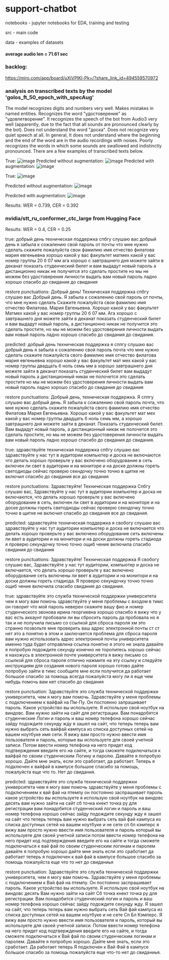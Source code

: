 # support-chatbot

notebooks - jupyter notebooks for EDA, training and testing

src - main code

data - examples of datasets
#### average audio len = 71.61 sec

### backlog:
https://miro.com/app/board/uXjVPlKl-Pk=/?share_link_id=494559570972

### analysis on transcribed texts by the model 'golos_ft_50_epoch_with_specAug'
The model recognizes digits and numbers very well. Makes mistakes in named entities. Recognizes the word "удостоверение" as "удовлетворение". It recognizes the speech of the bot from Audio3 very well (apparently, due to the fact that all sounds are pronounced clearly by the bot). Does not understand the word "доска". Does not recognize very quiet speech at all. In general, It does not understand where the beginning and the end of the word are in the audio recordings with noises. Poorly recognizes the words in which some sounds are swallowed and indistinctly pronounced. There are a few examples of transcribed texts below.

True: 
![image](https://user-images.githubusercontent.com/113451350/228051151-e923aed7-2490-47f0-be9a-8ddf32db8f1d.png)
Predicted without augmentation: 
![image](https://user-images.githubusercontent.com/113451350/228051316-448b1f5d-c44f-47ca-83f0-7488fe1c8808.png)
Predicted with augmentation:
![image](https://user-images.githubusercontent.com/113451350/228052469-646e0a6f-9f47-4498-8d65-2cf0e36d53ce.png)

True: 
![image](https://user-images.githubusercontent.com/113451350/228053209-544ae0d7-aae3-47cd-a7e5-dd2e39d963d9.png)

Predicted without augmentation:
![image](https://user-images.githubusercontent.com/113451350/228053422-d50694fb-60a7-4fe1-a814-d6c99653e926.png)

Predicted with augmentation: 
![image](https://user-images.githubusercontent.com/113451350/228054195-be3e7988-de0c-4bfb-828f-d5328efd8a0e.png)

Results: WER = 0.739, CER = 0.392 

### nvidia/stt_ru_conformer_ctc_large from Hugging Face
Results: WER = 0.4, CER = 0.25

true: добрый день техническая поддержка спбгу слушаю вас добрый день я забыла к сожалению свой пароль от почты что мне нужно сделать скажите пожалуйста свои фамилию имя отчество филатова мария евгеньевна хорошо какой у вас факультет матмех какой у вас номер группы 20 б 07 мм ага хорошо с завтрашнего дня можете зайти в деканат показать студенческий билет и вам выдадут новый пароль а дистанционно никак не получится это сделать простите но мы не можем без удостоверения личности выдать вам новый пароль ладно хорошо спасибо до свидания до свидания

restore punctuations: Добрый день! Техническая поддержка спбгу слушаю вас Добрый день. Я забыла к сожалению свой пароль от почты, что мне нужно сделать Скажите пожалуйста свои фамилию имя отчество Филатова. Мария Евгеньевна. Хорошо какой у вас факультет Матмех какой у вас номер группы 20 б 07 мм. Ага хорошо с завтрашнего дня можете зайти в деканат показать студенческий билет и вам выдадут новый пароль, а дистанционно никак не получится это сделать простите, но мы не можем без удостоверения личности выдать вам новый пароль ладно хорошо спасибо до свидания до свидания.

predicted: добрый день техническая поддержка я сппгу слушаю вас добрый день я забыла к сожалению свой пароль почта что мне нужно сделать скажите пожалуйста свого фамилию имя отчество филатова мария евгеньевна хорошо какой у вас факультет мат мех какой у вас номер группы двадцать б ноль семь мм а хорошо завтрашнего дня можете зайти в деканат показать студенческий билет вам выдадут новый пароль а дистанционный никак не полочется это сделать простите но мы не можем без удостоверения личности выдать вам новый пароль ладно хорошо спасибо до свидания до свидания

restore punctuations: Добрый день, техническая поддержка. Я сппгу слушаю вас добрый день. Я забыла к сожалению свой пароль почта, что мне нужно сделать скажите пожалуйста свого фамилию имя отчество Филатова Мария Евгеньевна. Хорошо какой у вас факультет мат мех какой у вас номер группы двадцать б ноль семь мм, а хорошо завтрашнего дня можете зайти в деканат. Показать студенческий билет. Вам выдадут новый пароль, а дистанционный никак не полочется это сделать простите, но мы не можем без удостоверения личности выдать вам новый пароль ладно хорошо спасибо до свидания до свидания.

true: здравствуйте техническая поддержка спбгу слушаю вас здравствуйте у нас тут в аудитории компьютер и доска не включаются что делать хорошо проверьте у вас включено оборудование в сеть включен ли свет в аудитории и на мониторе и на доске должны гореть светодиоды сейчас проверю секндочку точно точно в щитке не включил спасибо до свидания все до свидания

restore punctuations: Здравствуйте! Техническая поддержка Спбгу слушаю вас, Здравствуйте у нас тут в аудитории компьютер и доска не включаются, что делать хорошо проверьте у вас включено оборудование в сеть, включен ли свет в аудитории и на мониторе и на доске должны гореть светодиоды сейчас проверю секндочку точно точно в щитке не включил спасибо до свидания все до свидания.

predicted: здравствуйте техническая поддержка я свобогу слушаю вас здравствуйте у нас тут аудитории компьютер и доска не включается что делать хорошо проверьте у вас включено оборудование сеть включены ли ввет в аудитории и на монитори и на доски должны гореть стадиода я проверю секундочку точно точно ощиб чение включила спасибо свидания до свидания

restore punctuations: Здравствуйте! Техническая поддержка Я свобогу слушаю вас, Здравствуйте у нас тут аудитории, компьютер и доска не включается, что делать хорошо проверьте у вас включено оборудование сеть включены ли ввет в аудитории и на монитори и на доски должны гореть стадиода. Я проверю секундочку точно точно ощиб чение включила спасибо свидания до свидания.

true: здравствуйте это служба технической поддержки университета чем я могу вам помочь здравствуйте у меня проблемы с входом в тимс он говорит что мой пароль неверен скажите вашу фио и номер студенческого звонова ирина георгиевна  хорошо спасибо я вижу что у вас есть аккаунт пробовали ли вы сбросить пароль да пробовала но я так и не получила письмо со ссылкой для сброса пароля хм это странно позвольте мне проверить ваш адрес электронной почты ст ст   нет это    а понятно в этом и заключается проблема для сброса пароля вам нужно использовать адрес электронной почты университета именно туда будет отправлена ссылка понятно я этого не знала давайте я попробую подождите секунду конечно не торопитесь хорошо сейчас я нахожусь в электронной почте университета я вижу письмо со ссылкой для сброса пароля отлично нажмите на эту ссылку и следуйте инструкциям для создания нового пароля хорошо готово дайте попробую зайти в тимс сообщите мне если получится да работает большое спасибо за помощь всегда пожалуйста могу ли я еще чем нибудь помочь вам нет спасибо до свидания

restore punctuation: Здравствуйте это служба технической поддержки университета, чем я могу вам помочь. Здравствуйте у меня проблемы с подключением к вайфай на Пм-Пу. Он постоянно запрашивает пароль. Какое устройство вы используете. Я использую свой ноутбук на виндовс. Вам нужно зайти на сайт для регистрации. Вам понадобятся студенческие Логин и пароль и ваш номер телефона хорошо сейчас зайду подождите секунду жду я зашел на сайт, что теперь теперь вам нужно выбрать сеть вайфай кампуса из списка доступных сетей на вашем ноутбуке имя сети. Я вижу вам просто нужно ввести имя пользователя и пароль, которые вы используете для своей учетной записи. Потом ввести номер телефона на него придет код подтверждения введите его на сайте, и тогда сможете подключаться к вайфай по своим студенческим Логину и паролю. Давайте я попробую хорошо. Дайте мне знать, если это сработает, да работает. Теперь я подключен к вайфай в кампусе большое спасибо за помощь, пожалуйста еще что то. Нет до свидания.

predicted: здравствуйте это служба технической поддержки университета чем я могу вам помочь здравствуйте у меня проблемы с подключением к вай фай на птемпу он постоянно заспрашивает пароль какое устройство вы используете я использую свой ноутбук на виндовс десять вам нужно зайти на сайт сб точка кнект точка ру для регистрации вам понадобится студенческий логин и пароль и ваш номер телефона хорошо сейчас зайду подождите секунду жду я зашел на сайт что теперь теперь вам нужно выбрать сеть вай фай кампуса из списка доступных сетей на вашем ноутбуке и  не сете сп бл кэмперс я вижу вам просто нужно ввести имя пользователя и пароль который вы используете для своей учетной записи потом ввести номер телефона на него придет код подтверждения введите его на сайте и тогда сможете подключаться к вай фай по своим студенческим логинам и паролем давайте я попробую хорошо дайте мне знать если это сработает да работает теперь я подключен к вай фай в кампусе большое спасибо за помощь пожалуйста еще что то нет до свиданиья

restore punctuation: Здравствуйте это служба технической поддержки университета, чем я могу вам помочь. Здравствуйте у меня проблемы с подключением к Вай фай на птемпу. Он постоянно заспрашивает пароль. Какое устройство вы используете. Я использую свой ноутбук на виндовс десять Вам нужно зайти на сайт Сб точка кнект точка ру для регистрации. Вам понадобится студенческий логин и пароль и ваш номер телефона хорошо сейчас зайду подождите секунду жду. Я зашел на сайт, что теперь теперь вам нужно выбрать сеть Вай фай кампуса из списка доступных сетей на вашем ноутбуке и не сете Сп Бл Кэмперс. Я вижу вам просто нужно ввести имя пользователя и пароль, который вы используете для своей учетной записи. Потом ввести номер телефона на него придет код подтверждения введите его на сайте, и тогда сможете подключаться к Вай фай по своим студенческим логинам и паролем. Давайте я попробую хорошо. Дайте мне знать, если это сработает. Да работает теперь Я подключен к Вай Фай в кампусе большое спасибо за помощь пожалуйста еще что-то нет до свиданиья.

